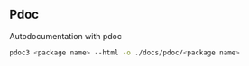 ## Pdoc 

Autodocumentation with pdoc 


```bash
pdoc3 <package name> --html -o ./docs/pdoc/<package name> 
```
